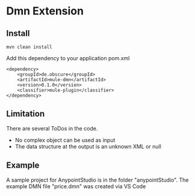 # Dmn Extension

## Install
    mvn clean install

Add this dependency to your application pom.xml

    <dependency>
        <groupId>de.obscure</groupId>
        <artifactId>mule-dmn</artifactId>
        <version>0.1.0</version>
        <classifier>mule-plugin</classifier>
    </dependency>

## Limitation

There are several ToDos in the code.

- No complex object can be used as input
- The data structure at the output is an unknown XML or null

## Example

A sample project for AnypointStudio is in the folder "anypointStudio". The example DMN file "price.dmn" was created via VS Code
